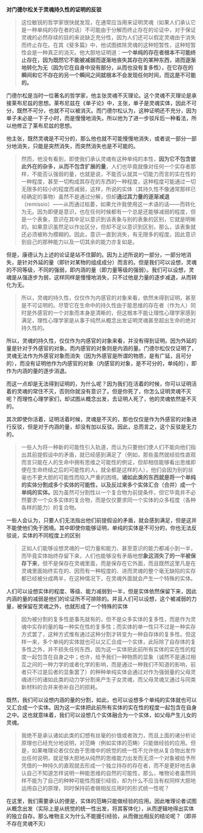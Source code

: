 <p data-pid="Ccnb9Kvk"><b>对门德尔松关于灵魂持久性的证明的反驳</b></p><blockquote data-pid="rgvgkoiw">这位敏锐的哲学家很快就发现，在通常应当用来证明灵魂（如果人们承认它是一种单纯的存在者的话）不可能由于分解而终止存在的论证中，对于保证灵魂的必然存续的目的来说缺乏充分性，因为人们还可以假定灵魂由于消失而终止存在。在其《斐多篇》中，他试图摈除灵魂的这种短暂性，这种短暂性会是一种真正的消灭。他大胆地证明道：<b>一个单纯的存在者根本不可能终止存在，因为既然它不能被减弱而逐渐地丧失其存在的某种东西，进而逐渐地转化为无（因为它在自身中没有部分，从而也没有复多性），在它存在的瞬间和它不存在的另一个瞬间之间就根本不会发现任何时间，而这是不可能的。</b></blockquote><p data-pid="xRXiFwtC">门德尔松是当时一位著名的哲学家，他主张灵魂不灭理论。这个灵魂不灭理论是承接莱布尼兹的思想。莱布尼兹在《单子论》中，主张，单子是灵魂实体，因此不可分，既然不可分，也就不可以被消灭。而门德尔松认为，这种证明还不充分，因为单子未必是一下子小时，而是慢慢地消失。所以他为了进一步驳斥后一种看法，所以他修正了莱布尼兹的思想。</p><p data-pid="gWDw1zcc">他主张，既然灵魂是不可分的，那么他也就不可能慢慢地消失，或者说一部分一部分地消失，只能是突然消失，而突然消失也是不可能的。</p><blockquote data-pid="-qJ4jk61">然而，他没有看到，即使我们承认灵魂有这种单纯的本性，<b>因为它不包含彼此外在的杂多，从而不包含扩展的量</b>，人们也毕竟就像对任何一个实存者那样，不能否认强弱的量，也就是说，不能否认就其一切能力而言的实在性的一种程度，甚至一切构成其存在的东西的一种程度，这种程度可能通过一切无限多的较小的程度而减弱，这样，所说的实体（其持久性不像通常那样已经确定的事物）虽然不是通过分解，但却<b>通过其力量的逐渐减退</b>（remissio）——从而通过枯萎，如果允许我使用这一术语的话——而转化为无。因为即便是意识，也在任何时候都有一个总是还能够减弱的程度，但是一个表象，意识在其中足以意识到该表象与别的表象的区别，它就是明晰的。如果意识虽然足以作出区分，但却不足以意识到区别，那么，该表象就还必须被称为模糊的。因此，意识一直到消失，有无限多的程度。因此意识到自己的那种能力以及一切其余的能力亦复如是。</blockquote><p data-pid="0lydf1zx">但是，康德认为上述的论证是站不住脚的。因为上述所说的一部分，一部分地消失，是针对外延的量（即针对某物的组成成分）而言的。但是我们可以设想，灵魂的不同等级，不同的强弱，即内涵的量（即力量等级的强弱）。我们可以设想，灵魂是从强逐步为弱，这样同样是慢慢地消失，只不过他是力量的逐步减退，从而转化为无。</p><blockquote data-pid="14zNCbMy">所以，灵魂的持久性，仅仅作为内感官的对象来看，依然未得到证明，甚至是不可证明的。尽管它在生命中的持久性由于能思维的存在者（作为人）同时是外感官的一个对象而本身是清晰的，但这根本不能让理性心理学家感到满足，理性心理学家是从事于纯然从概念出发证明灵魂甚至超出生命的绝对持久性的。</blockquote><p data-pid="4J8K2Ytk">所以，灵魂的持久性，仅仅作为内感官的对象来看，并没有得到证明。因为外延的量是针对于外感官的对象。而内感官的对象则是内涵的量。门德尔松仅仅证明了，灵魂无法作为外感官对象而消失（因为外感官是所谓的物质，是有广延，且可分的），而没有证明他作为内感官的对象（内感官的对象，是不可分的，单纯的），即作为内涵的量的逐步消退。</p><p data-pid="5CRS2aq1">而这一点却是无法得到证明的，为什么呢？因为我们在活着的时候，你可以证明活着的灵魂的常住不灭，否则你就没有意识了。但是你死了，你怎么证明灵魂不灭呢？而理性心理学家们，却试图从概念出发，去证明人死了，他的灵魂依然是不灭的。</p><p data-pid="1BDoYlwM">其次即使你活着，证明活着时候，灵魂是不灭的，那也仅仅是作为外感官的对象进行反驳，但是对于内涵的量，却没有加以反驳。因此，总而言之，这个反驳是无力的。</p><blockquote data-pid="uBfZIrbq">一些人为将一种新的可能性引入轨道，而认为只要他们使人们不能向他们指出其前提假设中的矛盾，就已经感到满足了（例如，那些虽然就经验性直观而言只能在人的生命中拥有思维之可能性的例证，但却相信能够看出思维即便在生命终结之后的可能性的人，就全都是这样的人），他们会因为别的丝毫也不更大胆的可能性而陷入严重的困境。<b>诸如此类的东西就是将一个单纯的实体分割成多个实体的可能性，以及反过来多个实体汇合（合并）成一个单纯的实体。</b>因为虽然可分割性以一个复合物为前提条件，但它毕竟并不必然要求一个众多实体的复合物，而是仅仅要求同一个实体的众多程度（各种各样的能力）的复合物。</blockquote><p data-pid="9YHLoDR5">一些人会认为，只要人们无法指出他们前提假设的矛盾，就会感到满足，但是这并不能使他们免于困境。其中即使你能够证明，单纯的实体是不可分的，你也无法反驳说，实体的不同程度上的区别</p><blockquote data-pid="O_0QU6o_">正如人们能够设想灵魂的一切力量和能力、甚至意识的能力都减小到一半，而毕竟实体始终存留下来，人们也能够没有矛盾地想<b>象这消失了的一半被保存下来</b>，但不是保存在灵魂里面，而是保存在它外面，而且既然这里凡是在灵魂里面始终实在的、因而有一种程度的、进而灵魂的整个毫无缺陷的实存都已经被分成两半，在这种情况下，在灵魂外面就会产生一个特殊的实体。</blockquote><p data-pid="VpYLCOxx">人们可以设想实体的程度、等级、能力减弱到一半，但是实体依然保留下来，因此内涵的量的减弱是他们的论证所不可排除的。并且人们可以设想，这个被减弱的力量，被保留在灵魂之外，也就形成了一个特殊的实体</p><blockquote data-pid="mXYJpICr">因为被分割的复多性是事先就有的，但不是众多实体的复多性，而是作为灵魂中实存的量的每一种实在性的复多性；而实体的单一性只不过是一种实存方式罢了，这种方式惟有通过这种分割才转变为一种自存体的复多性。但这样一来，多个单纯的实体就也可以又汇合成一个实体，此际除了自存体的复多性之外，并不损失任何东西，因为这一实体把此前所有实体的实在性的程度一起包含在自身之中；也许，给予我们一种物质的显象（诚然不是通过相互之间的一种力学的或者化学的影响，而是通过一种我们不知道的影响，前者只不过是后者的显象罢了）的种种单纯实体会通过对作为强弱量的父母灵魂进行的诸如此类的动力学分割来产生子女灵魂，而父母灵魂又通过与同类新材料的合并来弥补自己的损耗。</blockquote><p data-pid="F4eqdZR4">既然，我们可以设想内涵的量的分割，如此，也可以设想多个单纯的实体就也可以又汇合成一个实体。因为这一实体把此前所有实体的实在性的程度一起包含在自身之中。这也就意味着，我们可以设想几个实体融合为一个实体，如父母产生儿女的灵魂。</p><blockquote data-pid="KxOElw8B">我绝不是承认诸如此类的幻想有丝毫的价值或者效力，而且上面的诸分析论原理也已经充分地说明，对范畴（例如实体的范畴）只能做经验的应用。但是，如果唯理论者仅仅由于思维中的统觉的统一性不允许他从复合物出发作出任何说明，就足够大胆地从纯然的思维能力出发而无须一个对象被给予所凭借的一种持久的直观就去形成一个独立持存的存在者，而不是更好地去承认自己不知道怎样说明一种能思维的自然的可能性，那么，唯物论者虽然同样不能为了自己的种种可能性而援引经验，却为什么不应当有权同样大胆地运用自己的原理，同时保持前者做相反应用时的形式统一性呢？</blockquote><p data-pid="-a7eLPTP">在这里，我们需要承认的便是，实体的范畴只能做经验的应用。因此唯理论者试图从概念出发（实际上是从统觉的统一性出发，将其客体化），从而逻辑地得出实体的独立自存。那么唯物主义为什么不能援引经验，从而做出相反的结论呢？（即并不存在灵魂不灭）</p>